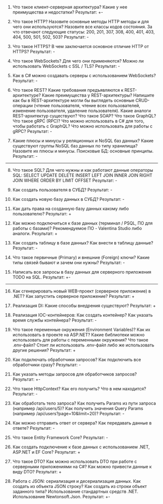   
1. Что такое клиент-серверная архитектура? Какие у нее преимущества и недостатки? 
   Результат: +-

2. Что такое HTTP? Назовите основные методы HTTP методы и для чего они используются? Назовите все классы кодов состояния. За что отвечают следующие статусы: 200, 201, 307, 308, 400, 401, 403, 404, 500, 501, 502, 503? 
   Результат: -

3. Что такое HTTPS? В чем заключается основное отличие HTTP от HTTPS? 
   Результат: -

4. Что такое WebSockets? Для чего они применяются? Можно ли использовать WebSockets с SSL / TLS? 
   Результат: -

5. Как в C# можно создавать серверы с использованием WebSockets? 
   Результат: -

6. Что такое REST? Какие требования предъявляются к REST-архитектуре? Какие преимущества у REST-архитектуры? Напишите как бы в REST-архитектуре могли бы выглядеть основные CRUD-операции (чтение пользователя, чтение всех пользователей, изменение пользователя, удаление пользователя). Какие аналоги REST-архитектур существуют? Что такое SOAP? Что такое GraphQL? Что такое gRPC (RPC)? Что можно использовать в C# для того, чтобы работать с GraphQL? Что можно использовать для работы с gRPC?
   Результат: -

7. Какие плюсы и минусы у реляционных и NoSQL баз данных? Какие существуют группы NoSQL баз данных по типу хранилища? Назовите их плюсы и минусы. Поисковые БД: основные принципы. 
   Результат: -
   
---

8. Что такое SQL? Для чего нужны и как работают данные операторы SQL: 
	   SELECT 
	   UPDATE 
	   DELETE 
	   INSERT 
	   LEFT JOIN 
	   INNER JOIN 
	   RIGHT JOIN 
	   WHERE 
	   ORDER BY 
	   LIMIT 
	   OFFSET 
   Результат: -

9. Как создать пользователя в СУБД? 
   Результат: -

10. Как создать новую базу данных в СУБД? 
   Результат: -

11. Как дать права на созданную базу данных какому либо пользователю? 
   Результат: +

12. Как можно подключиться к базе данных (терминал / PSQL, ПО для работы с базами)? Рекомендуемое ПО - Valentina Studio либо аналоги. 
   Результат: +

13. Как создать таблицу в базе данных? Как внести в таблицу данные? 
   Результат: -

14. Что такое первичные (Primary) и внешние (Foreign) ключи? Какие типы связей бывают и зачем они нужны? 
   Результат: -

15. Написать все запросы в базу данных для серверного приложения TODO на SQL. 
   Результат: +-
   
---

16. Как сгенерировать новый WEB-проект (серверное приложение) в .NET? Как запустить серверное приложение? 
   Результат: +

17. Реализация DI: Какие способы внедрения существуют? 
   Результат: +

18. Реализация IOC-контейнеров: Как создать контейнер? Как указать время службы контейнера? 
   Результат: -

19. Что такое переменные окружения (Environment Variables)? Как их использовать в проекте на ASP.NET? Какие библиотеки можно использовать для работы с переменными окружения? Что такое .env-файл? Стоит ли использовать .env-файл либо же использовать другие решения? 
   Результат: +

20. Как подключать обработчики запросов? Как подключить все обработчики сразу? 
   Результат: -

21. Как указать методы запросов для обработчиков запросов? 
   Результат: +-

22. Что такое HttpContext? Как его получить? Что в нем находится? 
   Результат: -

23. Как обработать тело запроса? Как получить Params из пути запроса (например /api/users/5)? Как получить значения Query Params (например /api/users?page=10&limit=20)? 
   Результат: - 

24. Как можно отправить ответ от сервера? Как передавать данные в ответе? 
   Результат: -

25. Что такое Entity Framework Core? 
   Результат: -

26. Как создать подключение к базе данных с использованием .NET, ASP.NET и EF Core? 
   Результат: +

27. Что такое DTO? Как можно использовать DTO при работе с серверными приложениями на C#? Как можно привести данные к виду DTO? 
   Результат: +

28. Работа с JSON: сериализация и десериализация данных. Как создать из объекта JSON строку? Как создать из строки объект заданного типа? Использование стандартных средств .NET. Использование Newtonsoft.Json.
   Результат: +-
